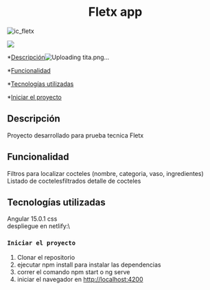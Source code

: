 <h1 align="center"> Fletx app </h1>

![ic_fletx](https://user-images.githubusercontent.com/104444432/204152397-0fecafaa-f7c8-46ab-bab4-5c04e96d84ff.svg)



<p align="left">
   <img src="https://img.shields.io/badge/STATUS-FINALIZADO-green">
   </p>
   

*[Descripción](#Descripción)![Uploading tita.png…]()



*[Funcionalidad](#Funcionalidad)


*[Tecnologías utilizadas](#tecnologías-utilizadas)

*[Iniciar el proyecto](#iniciar-el-proyecto)

## Descripción

Proyecto desarrollado para prueba tecnica Fletx

## Funcionalidad

Filtros para localizar cocteles (nombre, categoria, vaso, ingredientes)
Listado de coctelesfiltrados
detalle de cocteles 


## Tecnologías utilizadas
Angular 15.0.1
css\
despliegue en netlify:\


### `Iniciar el proyecto`

1. Clonar el repositorio
2. ejecutar npm install para instalar las dependencias
3. correr el comando npm start o ng serve
4. iniciar el navegador en [http://localhost:4200](http://localhost:4200)










